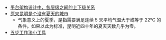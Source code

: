 - [平台架构设计中，各层级之间的上下级关系](https://x.com/qloog/status/1793817671932485986)
- [原来昆明是个没有夏天的城市](https://x.com/jerrymice/status/1793950206796709994)
	- 气象意义上的夏季，是指需要满足连续 5 天平均气温大于或等于  22°C 的条件。如果以此为标准，昆明近四十年的夏天天数几乎为零。
- [五步工作法小工具](https://x.com/lvwzhen/status/1793945425134936513)